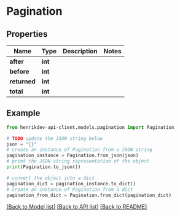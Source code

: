 # Pagination


## Properties

Name | Type | Description | Notes
------------ | ------------- | ------------- | -------------
**after** | **int** |  | 
**before** | **int** |  | 
**returned** | **int** |  | 
**total** | **int** |  | 

## Example

```python
from henrikdev-api-client.models.pagination import Pagination

# TODO update the JSON string below
json = "{}"
# create an instance of Pagination from a JSON string
pagination_instance = Pagination.from_json(json)
# print the JSON string representation of the object
print(Pagination.to_json())

# convert the object into a dict
pagination_dict = pagination_instance.to_dict()
# create an instance of Pagination from a dict
pagination_from_dict = Pagination.from_dict(pagination_dict)
```
[[Back to Model list]](../README.md#documentation-for-models) [[Back to API list]](../README.md#documentation-for-api-endpoints) [[Back to README]](../README.md)


